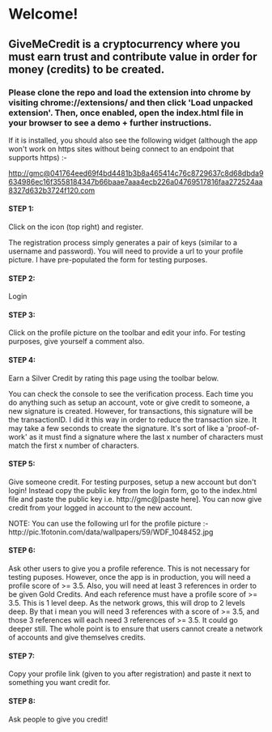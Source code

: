 <h1>Welcome!</h1>
<h2>GiveMeCredit is a cryptocurrency where you must earn trust and contribute value in order for money (credits) to be created.</h2>
<h3>Please clone the repo and load the extension into chrome by visiting chrome://extensions/ and then click 'Load unpacked extension'. Then, once enabled, open the index.html file in your browser to see a demo + further instructions.</h3>

<p>If it is installed, you should also see the following widget (although the app won't work on https sites without being connect to an endpoint that supports https) :-</p>
<p><a href="">http://gmc@041764eed69f4bd4481b3b8a465414c76c8729637c8d68dbda9634986ec16f3558184347b66baae7aaa4ecb226a04769517816faa272524aa8327d632b3724f120.com</a></p>

<h4>STEP 1:</h4>
<p>Click on the icon (top right) and register.</p>
<p>The registration process simply generates a pair of keys (similar to a username and password). You will need to provide a url to your profile picture. I have pre-populated the form for testing purposes.</p>

<h4>STEP 2:</h4>
<p>Login</p>

<h4>STEP 3:</h4>
<p>Click on the profile picture on the toolbar and edit your info. For testing purposes, give yourself a comment also.</p>


<h4>STEP 4:</h4>

<p>Earn a Silver Credit by rating this page using the toolbar below.</p>
<p>You can check the console to see the verification process. Each time you do anything such as setup an account, vote or give credit to someone, a new signature is created. However, for transactions, this signature will be the transactionID. I did it this way in order to reduce the transaction size. It may take a few seconds to create the signature. It's sort of like a 'proof-of-work' as it must find a signature where the last x number of characters must match the first x number of characters.</p>


<h4>STEP 5:</h4>

<p>Give someone credit. For testing purposes, setup a new account but don't login! Instead copy the public key from the login form, go to the index.html file and paste the public key i.e. http://gmc@[paste here]. You can now give credit from your logged in account to the new account.</p>
<p>NOTE: You can use the following url for the profile picture :- http://pic.1fotonin.com/data/wallpapers/59/WDF_1048452.jpg</p>


<h4>STEP 6:</h4>

<p>Ask other users to give you a profile reference. This is not necessary for testing puposes. However, once the app is in production, you will need a profile score of >= 3.5. Also, you will need at least 3 references in order to be given Gold Credits. And each reference must have a profile score of >= 3.5. This is 1 level deep. As the network grows, this will drop to 2 levels deep. By that i mean you will need 3 references with a score of >= 3.5, and those 3 references will each need 3 references of >= 3.5. It could go deeper still. The whole point is to ensure that users cannot create a network of accounts and give themselves credits.</p>

<h4>STEP 7:</h4>
<p>Copy your profile link (given to you after registration) and paste it next to something you want credit for.</p>


<h4>STEP 8:</h4>
<p>Ask people to give you credit!</p>
